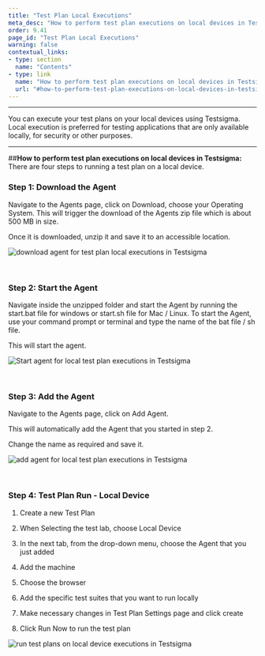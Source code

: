 ```yaml
---
title: "Test Plan Local Executions"
meta_desc: "How to perform test plan executions on local devices in Testsigma."
order: 9.41
page_id: "Test Plan Local Executions"
warning: false
contextual_links:
- type: section
  name: "Contents" 
- type: link
  name: "How to perform test plan executions on local devices in Testsigma"
  url: "#how-to-perform-test-plan-executions-on-local-devices-in-testsigma"
---
```


---
You can execute your test plans on your local devices using Testsigma. Local execution is preferred for testing applications that are only available locally, for security or other purposes.

---
##**How to perform test plan executions on local devices in Testsigma:**
There are four steps to running a test plan on a local device.

### Step 1: Download the Agent
Navigate to the Agents page, click on Download, choose your Operating System. This will trigger the download of the Agents zip file which is about 500 MB in size.

Once it is downloaded, unzip it and save it to an accessible location.

![download agent for test plan local executions in Testsigma](https://docs.testsigma.com/images/test-plans-on-local-devices/downloadaget.gif)

&emsp;
### Step 2: Start the Agent
Navigate inside the unzipped folder and start the Agent by running the start.bat file for windows or start.sh file for Mac / Linux. To start the Agent, use your command prompt or terminal and type the name of the bat file / sh file.

This will start the agent.

![Start agent for local test plan executions in Testsigma](https://docs.testsigma.com/images/dry-runs-on-local-devices/agentstart.gif)


&emsp;
### Step 3: Add the Agent 
Navigate to the Agents page, click on Add Agent.

This will automatically add the Agent that you started in step 2. 

Change the name as required and save it.

![add agent for local test plan executions in Testsigma](https://docs.testsigma.com/images/dry-runs-on-local-devices/addagent.gif)


&emsp;
### Step 4: Test Plan Run - Local Device
1. Create a new Test Plan
   
2. When Selecting the test lab, choose Local Device
   
3. In the next tab, from the drop-down menu, choose the Agent that you just added
   
4. Add the machine
   
5. Choose the browser
   
6. Add the specific test suites that you want to run locally
   
7. Make necessary changes in Test Plan Settings page and click create
   
8. Click Run Now to run the test plan

![run test plans on local device executions in Testsigma](https://docs.testsigma.com/images/test-plans-on-local-devices/testplanlocalexec.gif)
